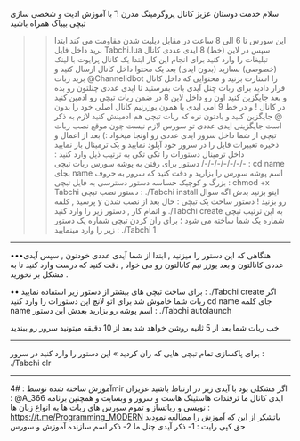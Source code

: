 سلام خدمت دوستان عزیز کانال پروگرمینگ مدرن !
ّ با آموزش ادیت و شخصی سازی تبچی بیباک همراه باشید
>> این سورس تا 6 الی 8 ساعت در مقابل دیلیت شدن مقاومت می کند 
ابتدا برید داخل فایل Tabchi.lua
سپس در لاین (خط) 8 ایدی عددی کانال تبلیغات را وارد کنید
برای انجام این کار ابتدا یک کانال پرایوت با لینک (خصوصی) بسازید (بدون ایدی) بعد یک محتوا داخل کانال ارسال کنید و برید ربات
@Channelidbot
را استارت بزنید و محتوایی که داخل کانال قرار دادید برای ربات چنل آیدی بات بفرستید تا ایدی عددی چنلتون رو بده
و بعد جایگزین کنید اون رو داخل لاین 8
در ضمن ربات تبچی رو ادمین کنید در کانال !
و در خط 9 امی ایدی یا همون یوزرنیم کانال اصلی خود را بدون @ جایگزین کنید و یادتون نره که ربات تبچی هم ادمینش کنید
لازم به ذکر است جایگزینی ایدی عددی تو سورس لازم نیست چون موقع نصب ربات تبچی از شما داخل سرور ایدی عددی رو اونجا میخواد :)
بعد از اعمال و ذخیره تغییرات فایل را در سرور خود آپلود نمایید و یک ترمینال باز نمایید
داخل ترمینال دستورات را تکی تکی به ترتیب ذیل وارد کنید :
-/-/-/-/-/-/-/
دستور برای رفتن به پوشه سورس ربات تبچی :
cd name
بجای name اسم پوشه سورس را بزارید و دقت کنید که سرور به حروف بزرگ و کوچیک حساسه
دستور دسترسی به فایل تبچی :
chmod +x Tabchi
دستور نصب تبچی :
./Tabchi install
 اینو بزنید بدش اگه سوال پرسید , کلمه y رو بزنید !
دستور ساخت یک تبچی :
حال بعد از نصب شدن و اتمام کار , دستور زیر را وارد کنید
./Tabchi create
به این ترتیب تبچی شماره یک شما ساخته می شود ؛ برای ران کردن تبچی شماره یک دستور زیر را وارد مینمایید :
 ./Tabchi 1
 -------------------------
 •••هنگاهی که این دستور را میزنید , ابتدا از شما آیدی عددی خودتون , سپس آیدی عددی کانالتون و بعد یوزر نیم کانالتون رو می خواد , دقت کنید که درست وارد کنید تا به مشکل بر نخورید .

•• برای ساخت تبچی های بیشتر از دستور زیر استفاده نمایید :
./Tabchi create
اگر ربات شما خاموش شد برای اتو لانچ این دستورات را وارد کنید
cd name
جای کلمه name اسم پوشه رو بزارید
بعدش این دستور :
./Tabchi autolaunch

خب ربات شما بعد از 5 ثانیه روشن خواهد شد بعد از 10 دقیقه میتونید سرور رو ببندید
*******************************************
برای پاکسازی تمام تبچی هایی که ران کردید » این دستور را وارد کنید در سرور :
./Tabchi clr
*****************************************************************
آموزش ساخته شده توسط :
#4mir
اگر مشکلی بود با آیدی زیر در ارتباط باشید عزیزان :
@A_366
ایدی کانال ما ترفندات هاستینگ هاست و سرور و وبسایت و همچنین برنامه نویسی و رباتساز و تموم سورس های ربات ها به انواع زبان ها :
https://t.me/Programming_MODERN
باتشکر از این که آموزش را مطالعه نمودید
حق کپی رایت :
1- ذکر آیدی چنل ما
2- ذکر اسم سازنده آموزش و سورس
